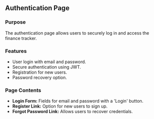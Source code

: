 ## Authentication Page
### Purpose
The authentication page allows users to securely log in and access the finance tracker.

### Features
- User login with email and password.
- Secure authentication using JWT.
- Registration for new users.
- Password recovery option.

### Page Contents
- **Login Form:** Fields for email and password with a 'Login' button.
- **Register Link:** Option for new users to sign up.
- **Forgot Password Link:** Allows users to recover credentials.


